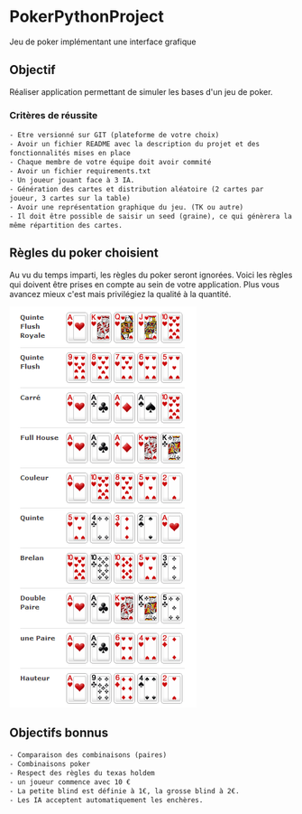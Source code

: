 # PokerPythonProject
Jeu de poker implémentant une interface grafique

## Objectif
Réaliser application permettant de simuler les bases d'un jeu de poker.
### Critères de réussite
    - Etre versionné sur GIT (plateforme de votre choix)
    - Avoir un fichier README avec la description du projet et des fonctionnalités mises en place
    - Chaque membre de votre équipe doit avoir commité
    - Avoir un fichier requirements.txt
    - Un joueur jouant face à 3 IA.
    - Génération des cartes et distribution aléatoire (2 cartes par joueur, 3 cartes sur la table)
    - Avoir une représentation graphique du jeu. (TK ou autre)
    - Il doit être possible de saisir un seed (graine), ce qui génèrera la même répartition des cartes.

## Règles du poker choisient
Au vu du temps imparti, les règles du poker seront ignorées. Voici les règles qui doivent être prises en compte au sein de votre application. Plus vous avancez mieux c'est mais privilégiez la qualité à la quantité.

![alt text](https://github.com/encizz/PokerPythonProject/blob/main/Image/image_for_readme.png)

## Objectifs bonnus

    - Comparaison des combinaisons (paires)
    - Combinaisons poker
    - Respect des règles du texas holdem
    - un joueur commence avec 10 €
    - La petite blind est définie à 1€, la grosse blind à 2€.
    - Les IA acceptent automatiquement les enchères.
